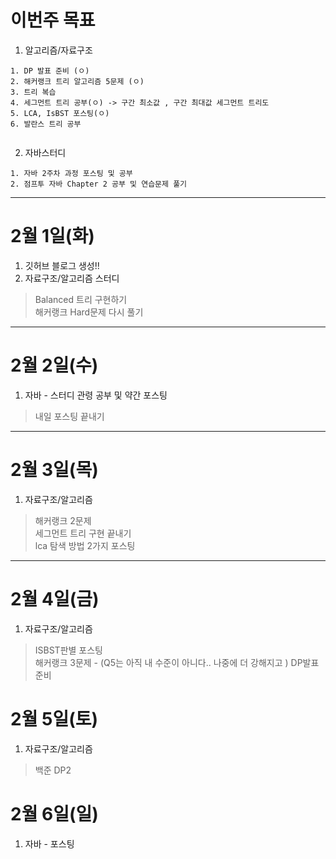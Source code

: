 # 이번주 목표  
1. 알고리즘/자료구조  
```
1. DP 발표 준비 (ㅇ)
2. 해커랭크 트리 알고리즘 5문제 (ㅇ)
3. 트리 복습
4. 세그먼트 트리 공부(ㅇ) -> 구간 최소값 , 구간 최대값 세그먼트 트리도  
5. LCA, IsBST 포스팅(ㅇ)
6. 발란스 트리 공부
```  
```

```
2. 자바스터디  
```
1. 자바 2주차 과정 포스팅 및 공부
2. 점프투 자바 Chapter 2 공부 및 연습문제 풀기
```
---
# 2월 1일(화)  
1. 깃허브 블로그 생성!!  
2. 자료구조/알고리즘 스터디  

> Balanced 트리 구현하기  
> 해커랭크 Hard문제 다시 풀기  

---
# 2월 2일(수)  
1. 자바 - 스터디 관령 공부 및 약간 포스팅  
> 내일 포스팅 끝내기  
---  
# 2월 3일(목)  
1. 자료구조/알고리즘  
> 해커랭크 2문제  
> 세그먼트 트리 구현 끝내기  
> lca 탐색 방법 2가지 포스팅
---
# 2월 4일(금)  
1. 자료구조/알고리즘  
> ISBST판별 포스팅  
> 해커랭크 3문제  - (Q5는 아직 내 수준이 아니다.. 나중에 더 강해지고 )
> DP발표준비  

# 2월 5일(토)  
1. 자료구조/알고리즘  
> 백준 DP2  

# 2월 6일(일)  
1. 자바 - 포스팅 
